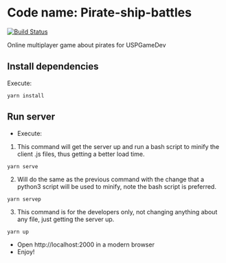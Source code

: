 # Code name: Pirate-ship-battles
[![Build Status](https://travis-ci.org/uspgamedev/Pirate-ship-battles.svg?branch=dev)](https://travis-ci.org/uspgamedev/Pirate-ship-battles)
 
Online multiplayer game about pirates for USPGameDev

## Install dependencies
Execute:
```
yarn install
```

## Run server
* Execute:
1. This command will get the server up and run a bash script to minify the client .js files, thus getting a better load time.
```
yarn serve
```
2. Will do the same as the previous command with the change that a python3 script will be used to minify, note the bash script is preferred.
```
yarn servep
```
3. This command is for the developers only, not changing anything about any file, just getting the server up.
```
yarn up
```


* Open http://localhost:2000 in a modern browser
* Enjoy!
